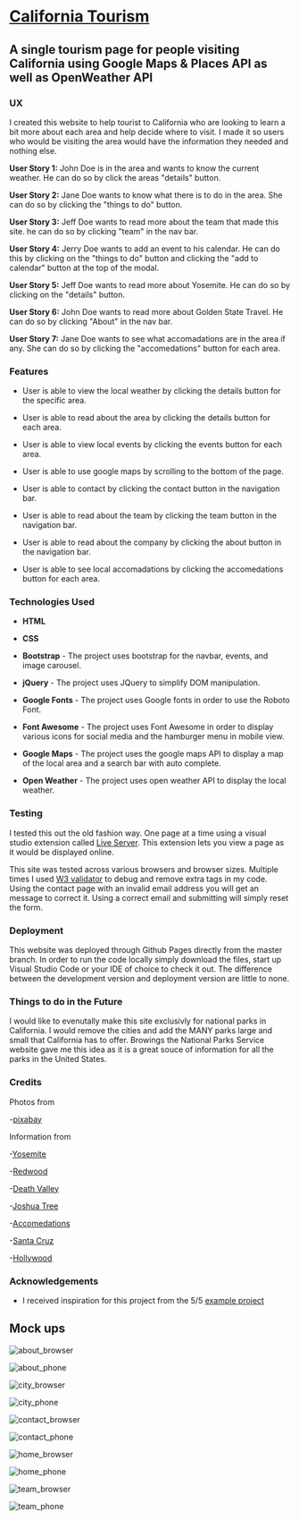 # <a href="https://thestarvingcoder.github.io/modesto_tourism/index.html">California Tourism</a>

## A single tourism page for people visiting California using Google Maps & Places API as well as OpenWeather API

### UX

I created this website to help tourist to California who are looking to learn a bit more about each area and help decide where to visit. I made it so users who would be visiting the area would have the information they needed and nothing else.

**User Story 1:**
John Doe is in the area and wants to know the current weather. He can do so by click the areas "details" button.

**User Story 2:**
Jane Doe wants to know what there is to do in the area. She can do so by clicking the "things to do" button.

**User Story 3:**
Jeff Doe wants to read more about the team that made this site. he can do so by clicking "team" in the nav bar.

**User Story 4:**
Jerry Doe wants to add an event to his calendar. He can do this by clicking on the "things to do" button and clicking the "add to calendar" button at the top of the modal.

**User Story 5:**
Jeff Doe wants to read more about Yosemite. He can do so by clicking on the "details" button.

**User Story 6:**
John Doe wants to read more about Golden State Travel. He can do so by clicking "About" in the nav bar.

**User Story 7:**
Jane Doe wants to see what accomadations are in the area if any. She can do so by clicking the "accomedations" button for each area.

### Features

- User is able to view the local weather by clicking the details button for the specific area.

- User is able to read about the area by clicking the details button for each area.

- User is able to view local events by clicking the events button for each area.

- User is able to use google maps by scrolling to the bottom of the page.

- User is able to contact by clicking the contact button in the navigation bar.

- User is able to read about the team by clicking the team button in the navigation bar.

- User is able to read about the company by clicking the about button in the navigation bar.

- User is able to see local accomadations by clicking the accomedations button for each area.


### Technologies Used

- **HTML**

- **CSS**

- **Bootstrap**  - The project uses bootstrap for the navbar, events, and image carousel.

- **jQuery**  - The project uses JQuery to simplify DOM manipulation.

- **Google Fonts**  - The project uses Google fonts in order to use the Roboto Font.

- **Font Awesome**  - The project uses Font Awesome in order to display various icons for social media and the hamburger menu in mobile view.

- **Google Maps** - The project uses the google maps API to display a map of the local area and a search bar with auto complete.

- **Open Weather** - The project uses open weather API to display the local weather.

### Testing

I tested this out the old fashion way. One page at a time using a visual studio extension called  [Live Server](https://marketplace.visualstudio.com/items?itemName=ritwickdey.LiveServer). This extension lets you view a page as it would be displayed online.

This site was tested across various browsers and browser sizes. Multiple times I used  [W3 validator](https://validator.w3.org/)  to debug and remove extra tags in my code. Using the contact page with an invalid email address you will get an message to correct it. Using a correct email and submitting will simply reset the form.

### Deployment

This website was deployed through Github Pages directly from the master branch. In order to run the code locally simply download the files, start up Visual Studio Code or your IDE of choice to check it out. The difference between the development version and deployment version are little to none.

### Things to do in the Future

I would like to evenutally make this site exclusivly for national parks in California. I would remove the cities and add the MANY parks large and small that California has to offer. Browings the National Parks Service website gave me this idea as it is a great souce of information for all the parks in the United States.

### Credits

Photos from

-[pixabay](https://pixabay.com/)

Information from

-[Yosemite](https://www.nps.gov/yose/index.htm)

-[Redwood](https://www.nps.gov/redw/index.htm)

-[Death Valley](https://www.nps.gov/deva/index.htm)

-[Joshua Tree](https://www.nps.gov/jotr/index.htm)

-[Accomedations](https://www.booking.com/)

-[Santa Cruz](https://en.wikipedia.org/wiki/Santa_Cruz%2C_California)

-[Hollywood](https://en.wikipedia.org/wiki/Hollywood)

### Acknowledgements

- I received inspiration for this project from the 5/5  [example project](https://code-institute-solutions.github.io/StudentExampleProjectGradeFive/)


## Mock ups

![about_browser](https://thestarvingcoder.github.io/modesto_tourism/assets/images/about_browser_mockup.png)

![about_phone](https://thestarvingcoder.github.io/modesto_tourism/assets/images/about_phone_mockup.png)

![city_browser](https://thestarvingcoder.github.io/modesto_tourism/assets/images/city_overview_mockup.png)

![city_phone](https://thestarvingcoder.github.io/modesto_tourism/assets/images/city_phone_overview_mockup.png)

![contact_browser](https://thestarvingcoder.github.io/modesto_tourism/assets/images/contact_browser_mockup.png)

![contact_phone](https://thestarvingcoder.github.io/modesto_tourism/assets/images/contact_phone_mockup.png)

![home_browser](https://thestarvingcoder.github.io/modesto_tourism/assets/images/home_browser_mockup.png)

![home_phone](https://thestarvingcoder.github.io/modesto_tourism/assets/images/home_phone_city_overview_mockup.png)

![team_browser](https://thestarvingcoder.github.io/modesto_tourism/assets/images/team_browser_mockup.png)

![team_phone](https://thestarvingcoder.github.io/modesto_tourism/assets/images/team_phone_mockup.png)
